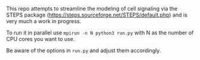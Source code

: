 This repo attempts to streamline the modeling of cell signaling via the STEPS package 
(https://steps.sourceforge.net/STEPS/default.php) and is very much a work in progress.

To run it in parallel use ``mpirun -n N python3 run.py`` with N as the number of CPU cores
you want to use.

Be aware of the options in ``run.py`` and adjust them accordingly.

